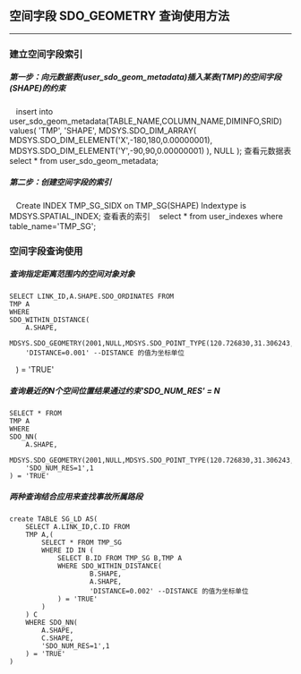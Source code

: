 ## 空间字段 SDO_GEOMETRY 查询使用方法
----------------------------------
### 建立空间字段索引
##### 第一步：向元数据表(user_sdo_geom_metadata)插入某表(TMP)的空间字段(SHAPE)的约束
    insert into user_sdo_geom_metadata(TABLE_NAME,COLUMN_NAME,DIMINFO,SRID)
    values(
        'TMP',
        'SHAPE',
        MDSYS.SDO_DIM_ARRAY(
            MDSYS.SDO_DIM_ELEMENT('X',-180,180,0.00000001),
            MDSYS.SDO_DIM_ELEMENT('Y',-90,90,0.00000001)
        ),
        NULL
    );
    查看元数据表
    select * from user_sdo_geom_metadata;
    
##### 第二步：创建空间字段的索引
    Create INDEX TMP_SG_SIDX on TMP_SG(SHAPE) Indextype is MDSYS.SPATIAL_INDEX;
    查看表的索引
    select * from user_indexes where table_name='TMP_SG';

### 空间字段查询使用
##### 查询指定距离范围内的空间对象对象
    SELECT LINK_ID,A.SHAPE.SDO_ORDINATES FROM
    TMP A
    WHERE
    SDO_WITHIN_DISTANCE(
        A.SHAPE,
        MDSYS.SDO_GEOMETRY(2001,NULL,MDSYS.SDO_POINT_TYPE(120.726830,31.306243,NULL),NULL,NULL),
        'DISTANCE=0.001' --DISTANCE 的值为坐标单位
    ) = 'TRUE' 
##### 查询最近的N个空间位置结果通过约束'SDO_NUM_RES' = N
    SELECT * FROM
    TMP A
    WHERE
    SDO_NN(
        A.SHAPE,
        MDSYS.SDO_GEOMETRY(2001,NULL,MDSYS.SDO_POINT_TYPE(120.726830,31.306243,NULL),NULL,NULL),
        'SDO_NUM_RES=1',1
    ) = 'TRUE'
##### 两种查询结合应用来查找事故所属路段
    create TABLE SG_LD AS(
        SELECT A.LINK_ID,C.ID FROM
        TMP A,(
            SELECT * FROM TMP_SG
            WHERE ID IN (
                SELECT B.ID FROM TMP_SG B,TMP A
                WHERE SDO_WITHIN_DISTANCE(
                        B.SHAPE,
                        A.SHAPE,
                        'DISTANCE=0.002' --DISTANCE 的值为坐标单位
                ) = 'TRUE'
            )
        ) C
        WHERE SDO_NN(
            A.SHAPE,
            C.SHAPE,
            'SDO_NUM_RES=1',1
        ) = 'TRUE'
    )
